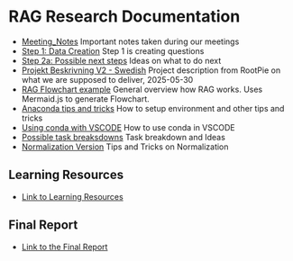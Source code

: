 # RAG Research Documentation

- [Meeting_Notes](Meeting_Notes.md) Important notes taken during our meetings
- [Step 1: Data Creation](Documentation_Step1_DataCreation.md) Step 1 is creating questions
- [Step 2a: Possible next steps](Possible_next_steps.md) Ideas on what to do next
- [Projekt Beskrivning V2 - Swedish](Projektbeskrivning_v2.md) Project description from RootPie on what we are supposed to deliver, 2025-05-30
- [RAG Flowchart example](RAG%20Flowchart.md) General overview how RAG works. Uses Mermaid.js to generate Flowchart.
- [Anaconda tips and tricks](Anaconda.md) How to setup environment and other tips and tricks
- [Using conda with VSCODE](vscode.md) How to use conda in VSCODE
- [Possible task breaksdowns](possible_tasks.md) Task breakdown and Ideas
- [Normalization Version](Normalization_Versions.md) Tips and Tricks on Normalization

## Learning Resources

- [Link to Learning Resources](Learning%20Resources.md)

## Final Report

- [Link to the Final Report](RAG_Final_Report.pdf)
